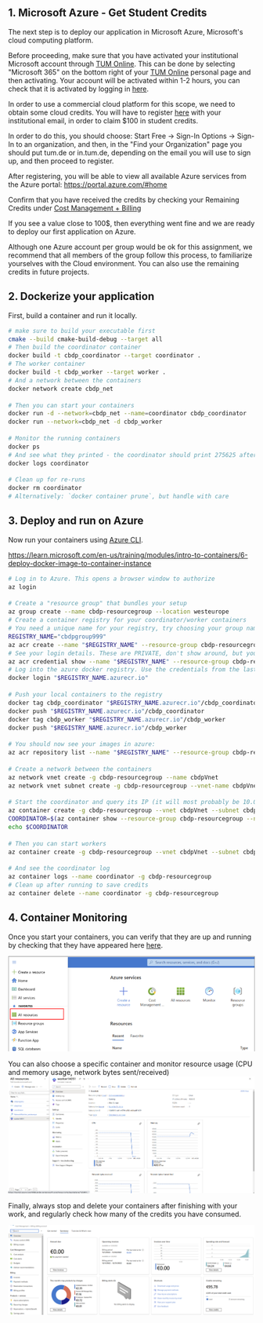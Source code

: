 ## 1. Microsoft Azure - Get Student Credits

The next step is to deploy our application in Microsoft Azure, Microsoft's cloud computing platform.

Before proceeding, make sure that you have activated your institutional Microsoft account through [TUM Online](https://campus.tum.de/). This can be done by selecting "Microsoft 365" on the bottom right of your [TUM Online](https://campus.tum.de/) personal page and then activating. Your account will be activated within 1-2 hours, you can check that it is activated by logging in [here](https://myaccount.microsoft.com/).

In order to use a commercial cloud platform for this scope, we need to obtain some cloud credits. You will have to register [here](https://azure.microsoft.com/en-us/free/students/) with your institutional email, in order to claim $100 in student credits.

In order to do this, you should choose: Start Free -> Sign-In Options -> Sign-In to an organization, and then, in the "Find your Organization" page you should put tum.de or in.tum.de, depending on the email you will use to sign up, and then proceed to register.

After registering, you will be able to view all available Azure services from the Azure portal:
https://portal.azure.com/#home

Confirm that you have received the credits by checking your Remaining Credits under [Cost Management + Billing](https://portal.azure.com/#view/Microsoft_Azure_GTM/ModernBillingMenuBlade/~/Overview)

If you see a value close to 100$, then everything went fine and we are ready to deploy our first application on Azure.

Although one Azure account per group would be ok for this assignment, we recommend that all members of the group follow this process, to familiarize yourselves with the Cloud environment. You can also use the remaining credits in future projects.

## 2. Dockerize your application

First, build a container and run it locally.

```bash
# make sure to build your executable first
cmake --build cmake-build-debug --target all
# Then build the coordinator container
docker build -t cbdp_coordinator --target coordinator .
# The worker container
docker build -t cbdp_worker --target worker .
# And a network between the containers
docker network create cbdp_net

# Then you can start your containers
docker run -d --network=cbdp_net --name=coordinator cbdp_coordinator
docker run --network=cbdp_net -d cbdp_worker

# Monitor the running containers
docker ps
# And see what they printed - the coordinator should print 275625 after some seconds 
docker logs coordinator

# Clean up for re-runs
docker rm coordinator
# Alternatively: `docker container prune`, but handle with care
```


## 3. Deploy and run on Azure

Now run your containers using [Azure CLI](https://github.com/Azure/azure-cli).

https://learn.microsoft.com/en-us/training/modules/intro-to-containers/6-deploy-docker-image-to-container-instance

```bash
# Log in to Azure. This opens a browser window to authorize
az login

# Create a "resource group" that bundles your setup
az group create --name cbdp-resourcegroup --location westeurope
# Create a container registry for your coordinator/worker containers
# You need a unique name for your registry, try choosing your group name
REGISTRY_NAME="cbdpgroup999"
az acr create --name "$REGISTRY_NAME" --resource-group cbdp-resourcegroup --sku standard --admin-enabled true
# See your login details. These are PRIVATE, don't show around, but you will need them to start containers - so copy paste them somewhere.
az acr credential show --name "$REGISTRY_NAME" --resource-group cbdp-resourcegroup
# Log into the azure docker registry. Use the credentials from the last command
docker login "$REGISTRY_NAME.azurecr.io"

# Push your local containers to the registry
docker tag cbdp_coordinator "$REGISTRY_NAME.azurecr.io"/cbdp_coordinator
docker push "$REGISTRY_NAME.azurecr.io"/cbdp_coordinator
docker tag cbdp_worker "$REGISTRY_NAME.azurecr.io"/cbdp_worker
docker push "$REGISTRY_NAME.azurecr.io"/cbdp_worker

# You should now see your images in azure:
az acr repository list --name "$REGISTRY_NAME" --resource-group cbdp-resourcegroup

# Create a network between the containers
az network vnet create -g cbdp-resourcegroup --name cbdpVnet
az network vnet subnet create -g cbdp-resourcegroup --vnet-name cbdpVnet -n cbdpSubnet --address-prefixes 10.0.0.0/24

# Start the coordinator and query its IP (it will most probably be 10.0.0.4)
az container create -g cbdp-resourcegroup --vnet cbdpVnet --subnet cbdpSubnet --restart-policy Never --name coordinator --image "$REGISTRY_NAME.azurecr.io"/cbdp_coordinator
COORDINATOR=$(az container show --resource-group cbdp-resourcegroup --name coordinator --query ipAddress.ip --output tsv)
echo $COORDINATOR

# Then you can start workers
az container create -g cbdp-resourcegroup --vnet cbdpVnet --subnet cbdpSubnet --restart-policy Never --name "worker$RANDOM" --image "$REGISTRY_NAME.azurecr.io"/cbdp_worker --environment-variables CBDP_COORDINATOR="$COORDINATOR"

# And see the coordinator log
az container logs --name coordinator -g cbdp-resourcegroup
# Clean up after running to save credits
az container delete --name coordinator -g cbdp-resourcegroup
```

## 4. Container Monitoring

Once you start your containers, you can verify that they are up and running by checking that they have appeared here [here](https://portal.azure.com/#view/HubsExtension/BrowseAll).

<img src="screenshots/resources.png" width="512"/>

You can also choose a specific container and monitor resource usage (CPU and memory usage, network bytes sent/received)
<img src="screenshots/monitoring.png" width="512"/>

Finally, always stop and delete your containers after finishing with your work, and regularly check how many of the credits you have consumed. 

<img src="screenshots/billing.png" width="512"/>

